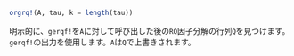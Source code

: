 ```julia
orgrq!(A, tau, k = length(tau))
```

明示的に、`gerqf!`を`A`に対して呼び出した後の`RQ`因子分解の行列`Q`を見つけます。`gerqf!`の出力を使用します。`A`は`Q`で上書きされます。
